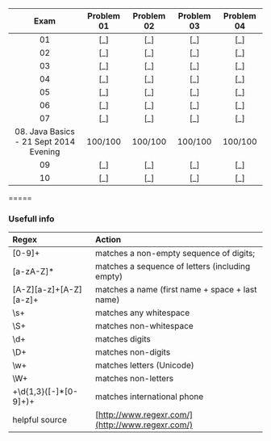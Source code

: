 |Exam|Problem 01|Problem 02|Problem 03|Problem 04|
|:--:|:--------:|:--------:|:--------:|:--------:|
|01|[_]|[_]|[_]|[_]|
|02|[_]|[_]|[_]|[_]|
|03|[_]|[_]|[_]|[_]|
|04|[_]|[_]|[_]|[_]|
|05|[_]|[_]|[_]|[_]|
|06|[_]|[_]|[_]|[_]|
|07|[_]|[_]|[_]|[_]|
|08. Java Basics - 21 Sept 2014 Evening|100/100|100/100|100/100|100/100|
|09|[_]|[_]|[_]|[_]|
|10|[_]|[_]|[_]|[_]|

=====

### Usefull info
|Regex|Action|
|:--|:---|
|[0-9]+ |matches a non-empty sequence of digits;|
|[a-zA-Z]* |matches a sequence of letters (including empty)|
|[A-Z][a-z]+[A-Z][a-z]+ |matches a name (first name + space + last name)|
|\s+ |matches any whitespace|
|\S+ |matches non-whitespace|
|\d+ |matches digits|
|\D+ |matches non-digits|
|\w+ |matches letters (Unicode)|
|\W+ |matches non-letters|
|\+\d{1,3}([-]*[0-9]+)+ |matches international phone|
|helpful source|[http://www.regexr.com/](http://www.regexr.com/)|
